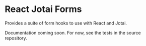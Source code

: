 # React Jotai Forms

Provides a suite of form hooks to use with React and Jotai.

Documentation coming soon. For now, see the tests in the source repository.
